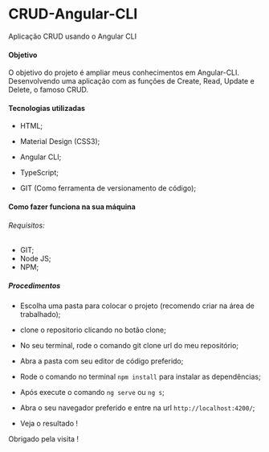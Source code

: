 # CRUD-Angular-CLI
Aplicação CRUD usando o Angular CLI

#### Objetivo
O objetivo do projeto é ampliar meus conhecimentos em Angular-CLI. Desenvolvendo uma aplicação com as funções de Create, Read, Update e Delete, o famoso CRUD.



#### Tecnologias utilizadas

- HTML;

- Material Design (CSS3);

- Angular CLI;

- TypeScript;

- GIT (Como ferramenta de versionamento de código);


#### Como fazer funciona na sua máquina


###### Requisitos:

- GIT;
- Node JS;
- NPM;

##### Procedimentos

- Escolha uma pasta para colocar o projeto (recomendo criar na área de trabalhado);

- clone o repositorio clicando no botão clone;

- No seu terminal, rode o comando git clone url do meu repositório;

- Abra a pasta com seu editor de código preferido;

- Rode o comando no terminal `npm install` para instalar as dependências;

- Após execute o comando `ng serve` ou `ng s`;

- Abra o seu navegador preferido e entre na url `http://localhost:4200/`;

- Veja o resultado !



Obrigado pela visita !
